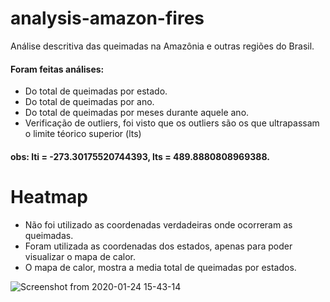 # analysis-amazon-fires
Análise descritiva das queimadas na Amazônia e outras regiões do Brasil.
#### Foram feitas análises: 
* Do total de queimadas por estado.
* Do total de queimadas por ano.
* Do total de queimadas por meses durante aquele ano.
* Verificação de outliers, foi visto que os outliers são os que ultrapassam o limite téorico superior (lts)
#### obs: lti = -273.30175520744393, lts = 489.8880808969388.


# Heatmap
* Não foi utilizado as coordenadas verdadeiras onde ocorreram as queimadas.
* Foram utilizada as coordenadas dos estados, apenas para poder visualizar o mapa de calor.
* O mapa de calor, mostra a media total de queimadas por estados.

![Screenshot from 2020-01-24 15-43-14](https://user-images.githubusercontent.com/28688721/73095967-812cdd00-3ec2-11ea-96b1-aced4466918f.png)
